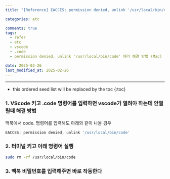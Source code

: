 ```yaml
---
title: "[Reference] EACCES: permission denied, unlink '/usr/local/bin/code' 해결 방법 (Mac)"

categories: etc

comments: true
tags:
  - refer
  - etc
  - vscode
  - .code
  - permission denied, unlink '/usr/local/bin/code' 에러 해결 방법 (Mac)

date: 2025-02-26
last_modified_at: 2025-02-26
---
```


---

<!-- prettier-ignore -->
* this ordered seed list will be replaced by the toc 
{:toc}

### 1. VScode 키고 .code 명령어를 입력하면 vscode가 열려야 하는데 안열릴때 해결 방법

맥북에서 code. 명령어를 입력해도 아래와 같이 나올 경우

```sh
EACCES: permission denied, unlink '/usr/local/bin/code'
```

### 2. 터미널 키고 아래 명령어 실행

```sh
sudo rm -rf /usr/local/bin/code
```

### 3. 맥북 비밀번호를 입력해주면 바로 작동한다
